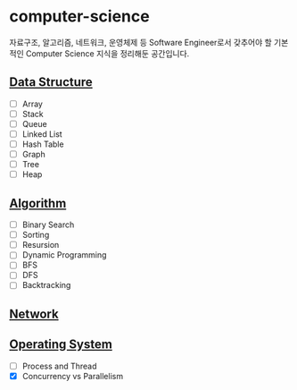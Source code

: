 # computer-science
자료구조, 알고리즘, 네트워크, 운영체제 등 Software Engineer로서 갖추어야 할 기본적인 Computer Science 지식을 정리해둔 공간입니다.

## [Data Structure](https://github.com/sekhyuni/computer-science/blob/main/data-structure/README.md)
- [ ] Array
- [ ] Stack
- [ ] Queue
- [ ] Linked List
- [ ] Hash Table
- [ ] Graph
- [ ] Tree
- [ ] Heap

## [Algorithm](https://github.com/sekhyuni/computer-science/blob/main/algorithm/README.md)
- [ ] Binary Search
- [ ] Sorting
- [ ] Resursion
- [ ] Dynamic Programming
- [ ] BFS
- [ ] DFS
- [ ] Backtracking

## [Network](https://github.com/sekhyuni/computer-science/blob/main/network/README.md)

## [Operating System](https://github.com/sekhyuni/computer-science/blob/main/operating-system/README.md)
- [ ] Process and Thread
- [x] Concurrency vs Parallelism